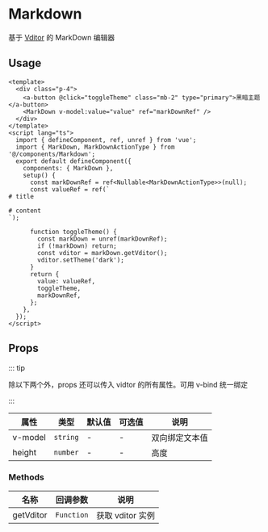 # Markdown

基于 [Vditor](https://github.com/Vanessa219/vditor) 的 MarkDown 编辑器

## Usage

```vue
<template>
  <div class="p-4">
    <a-button @click="toggleTheme" class="mb-2" type="primary">黑暗主题</a-button>
    <MarkDown v-model:value="value" ref="markDownRef" />
  </div>
</template>
<script lang="ts">
  import { defineComponent, ref, unref } from 'vue';
  import { MarkDown, MarkDownActionType } from '@/components/Markdown';
  export default defineComponent({
    components: { MarkDown },
    setup() {
      const markDownRef = ref<Nullable<MarkDownActionType>>(null);
      const valueRef = ref(`
# title

# content
`);

      function toggleTheme() {
        const markDown = unref(markDownRef);
        if (!markDown) return;
        const vditor = markDown.getVditor();
        vditor.setTheme('dark');
      }
      return {
        value: valueRef,
        toggleTheme,
        markDownRef,
      };
    },
  });
</script>
```

## Props

::: tip

除以下两个外，props 还可以传入 vidtor 的所有属性。可用 v-bind 统一绑定

:::

| 属性    | 类型     | 默认值 | 可选值 | 说明           |
| ------- | -------- | ------ | ------ | -------------- |
| v-model | `string` | -      | -      | 双向绑定文本值 |
| height  | `number` | -      | -      | 高度           |

### Methods

| 名称      | 回调参数   | 说明             |
| --------- | ---------- | ---------------- |
| getVditor | `Function` | 获取 vditor 实例 |
